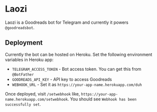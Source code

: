 # Laozi

Laozi is a Goodreads bot for Telegram and currently it powers `@goodreadsbot`.

## Deployment

Currently the bot can be hosted on Heroku. Set the following environment variables in Heroku app:

- `TELEGRAM_ACCESS_TOKEN` - Bot access token. You can get this from `@BotFather`
- `GOODREADS_API_KEY` - API key to access Goodreads
- `WEBHOOK_URL` - Set it as `https://your-app-name.herokuapp.com/duh`


Once deployed, visit `/setwebhook` like, `https://your-app-name.herokuapp.com/setwebhook`. You should see `Webhook has been successfully set`. 